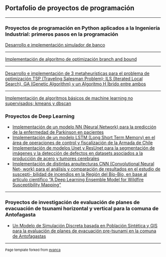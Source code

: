## Portafolio de proyectos de programación

---

### Proyectos de programación en Python aplicados a la Ingeniería Industrial: primeros pasos en la programación

[Desarrollo e implementación simulador de banco](/sample_page)


---
[Implementación de algoritmo de optimización branch and bound](/pdf/sample_presentation.pdf)


---
[Desarrollo e implementación de 3 metaheurísticas para el problema de optimización TSP (Traveling Salesman Problem); ILS (Iterated Local
Search), GA (Genetic Algorithm) y un Algoritmo H Íbrido entre ambos](http://example.com/)


---
[Implementación de algoritmos básicos de machine learning no supervisados; kmeans y dbscan](http://example.com/)
<!---img src="images/dummy_thumbnail.jpg?raw=true"/>--->

### Proyectos de Deep Learning

- [Implementación de un modelo NN (Neural Network) para la predicción de la
enfermedad de Parkinson en pacientes](http://example.com/)
- [Implementación de un modelo LSTM (Long Short Term Memory) en el área de
operaciones de control y fiscalización de la Armada de Chile](http://example.com/)
- [Implementación de modelos Unet y ResUnet para la segmentación de imágenes
y la detección de defectos en datasets asociados a la producción de acero y
tumores cerebrales](http://example.com/)
- [Implementación de distintas arquitecturas CNN (Convolutional Neural Net-
work) para el análisis y comparación de resultados en el estudio de suscepti-
bilidad de incendios en la Región del Bío-Bío, en base al artículo científico “A
Deep Learning Ensemble Model for Wildfire Susceptibility Mapping”](http://example.com/)

---
### Proyectos de investigación de evaluación de planes de evacuación de tsunami horizontal y vertical para la comuna de Antofagasta

- [Un Modelo de Simulación Discreta basada en Población Sintética y GIS para la
evaluación de planes de evacuación pre-tsunami en la comuna de Antofagastas](http://example.com/)


---
<p style="font-size:11px">Page template forked from <a href="https://github.com/evanca/quick-portfolio">evanca</a></p>
<!-- Remove above link if you don't want to attibute -->

